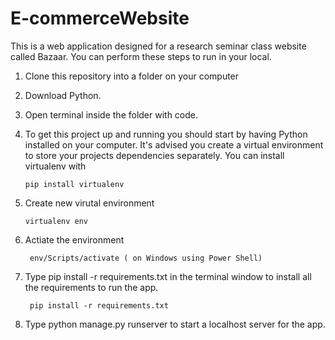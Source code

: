 # E-commerceWebsite
This is a web application designed for a research seminar class website called Bazaar. 
You can perform these steps to run in your local.

1. Clone this repository into a folder on your computer
2. Download Python.
3. Open terminal inside the folder with code. 
4. To get this project up and running you should start by having Python installed on your computer. It's advised you create a virtual environment to store your projects dependencies separately. You can install virtualenv with
   
   ```
   pip install virtualenv
   ```
6. Create new virutal environment
     ``` 
    virtualenv env
     ```
8. Actiate the environment
   ```
    env/Scripts/activate ( on Windows using Power Shell)
   ```
10. Type pip install -r requirements.txt in the terminal window to install all the requirements to run the app.
    ```
     pip install -r requirements.txt
    ```
12. Type python manage.py runserver to start a localhost server for the app.

